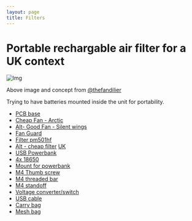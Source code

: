 ```yaml
---
layout: page
title: Filters
---
```

# Portable rechargable air filter for a UK context

![Img](https://raw.githubusercontent.com/rosmo-robot/rosmo-robot.github.io/c560f18de47292f9d2853b5763952330212167a6/assets/img/fans2.jpeg)

Above image and concept from [@thefandilier](https://twitter.com/TheFandelier/status/1742667052652036240)

Trying to have batteries mounted inside the unit for portability.

- [PCB base](https://easyeda.com/editor#project_id=69e252659aa143b1a4d3303e6b92e5d8)
- [Cheap Fan - Arctic](https://www.amazon.co.uk/gp/product/B08QNCMQDL)
- [Alt- Good Fan - Silent wings](https://www.bequiet.com/en/casefans/3704)
- [Fan Guard](https://s.click.aliexpress.com/e/_DdcIc5J)
- [Filter pm501hf](https://www.amazon.co.uk/gp/product/B095NYMKSW)
- [Alt - cheap filter](https://s.click.aliexpress.com/e/_DdaHIa1) [UK](https://www.amazon.co.uk/PUREBURG-Replacement-Compatible-TaoTronics-Purifiers/dp/B08LPFWZLM)
- [USB Powerbank](https://s.click.aliexpress.com/e/_DlrY1Xn)
- [4x 18650](https://s.click.aliexpress.com/e/_DnorZfP)
- [Mount for powerbank](https://s.click.aliexpress.com/e/_Dekx8rF)
- [M4 Thumb screw](https://s.click.aliexpress.com/e/_DEny27j)
- [M4 threaded bar](https://s.click.aliexpress.com/e/_DFfXG5r)
- [M4 standoff](https://www.aliexpress.com/item/33003860557.html)
- [Voltage converter/switch](https://s.click.aliexpress.com/e/_DmHSzNx)
- [USB cable](https://s.click.aliexpress.com/e/_Dk9oK6h)
- [Carry bag](https://s.click.aliexpress.com/e/_Dlq7Cmp)
- [Mesh bag](https://s.click.aliexpress.com/e/_DlAEfyD)


